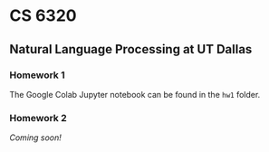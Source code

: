 # CS 6320
## Natural Language Processing at UT Dallas

### Homework 1
The Google Colab Jupyter notebook can be found in the `hw1` folder.

### Homework 2
*Coming soon!*